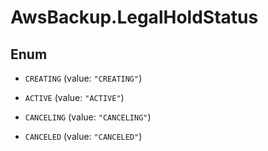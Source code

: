 # AwsBackup.LegalHoldStatus

## Enum


* `CREATING` (value: `"CREATING"`)

* `ACTIVE` (value: `"ACTIVE"`)

* `CANCELING` (value: `"CANCELING"`)

* `CANCELED` (value: `"CANCELED"`)


